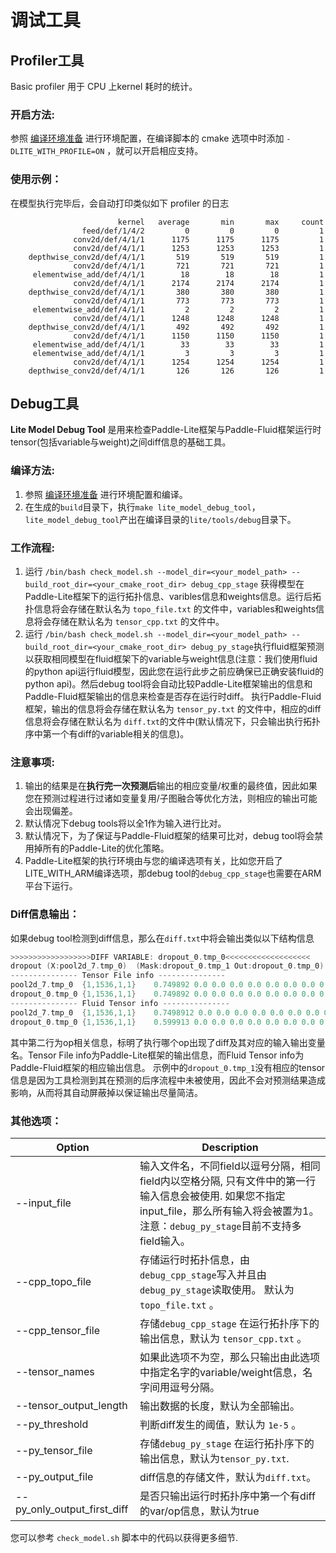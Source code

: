 # 调试工具

## Profiler工具

Basic profiler 用于 CPU 上kernel 耗时的统计。

### 开启方法:

参照 [编译环境准备](../source_compile/compile_env) 进行环境配置，在编译脚本的 cmake 选项中时添加 `-DLITE_WITH_PROFILE=ON` ，就可以开启相应支持。

### 使用示例：

在模型执行完毕后，会自动打印类似如下 profiler 的日志

```
                        kernel   average       min       max     count
                feed/def/1/4/2         0         0         0         1
              conv2d/def/4/1/1      1175      1175      1175         1
              conv2d/def/4/1/1      1253      1253      1253         1
    depthwise_conv2d/def/4/1/1       519       519       519         1
              conv2d/def/4/1/1       721       721       721         1
     elementwise_add/def/4/1/1        18        18        18         1
              conv2d/def/4/1/1      2174      2174      2174         1
    depthwise_conv2d/def/4/1/1       380       380       380         1
              conv2d/def/4/1/1       773       773       773         1
     elementwise_add/def/4/1/1         2         2         2         1
              conv2d/def/4/1/1      1248      1248      1248         1
    depthwise_conv2d/def/4/1/1       492       492       492         1
              conv2d/def/4/1/1      1150      1150      1150         1
     elementwise_add/def/4/1/1        33        33        33         1
     elementwise_add/def/4/1/1         3         3         3         1
              conv2d/def/4/1/1      1254      1254      1254         1
    depthwise_conv2d/def/4/1/1       126       126       126         1
```

## Debug工具

**Lite Model Debug Tool** 是用来检查Paddle-Lite框架与Paddle-Fluid框架运行时tensor(包括variable与weight)之间diff信息的基础工具。

### 编译方法:

1. 参照 [编译环境准备](../source_compile/compile_env) 进行环境配置和编译。
2. 在生成的`build`目录下，执行`make lite_model_debug_tool`，`lite_model_debug_tool`产出在编译目录的`lite/tools/debug`目录下。

### 工作流程:

1. 运行 `/bin/bash check_model.sh --model_dir=<your_model_path> --build_root_dir=<your_cmake_root_dir> debug_cpp_stage` 获得模型在Paddle-Lite框架下的运行拓扑信息、varibles信息和weights信息。运行后拓扑信息将会存储在默认名为 `topo_file.txt` 的文件中，variables和weights信息将会存储在默认名为 `tensor_cpp.txt` 的文件中。
2. 运行 `/bin/bash check_model.sh --model_dir=<your_model_path> --build_root_dir=<your_cmake_root_dir> debug_py_stage`执行fluid框架预测以获取相同模型在fluid框架下的variable与weight信息(注意：我们使用fluid的python api运行fluid模型，因此您在运行此步之前应确保已正确安装fluid的python api)。然后debug tool将会自动比较Paddle-Lite框架输出的信息和Paddle-Fluid框架输出的信息来检查是否存在运行时diff。 执行Paddle-Fluid框架，输出的信息将会存储在默认名为 `tensor_py.txt` 的文件中，相应的diff信息将会存储在默认名为 `diff.txt`的文件中(默认情况下，只会输出执行拓扑序中第一个有diff的variable相关的信息)。

### 注意事项:

1. 输出的结果是在**执行完一次预测后**输出的相应变量/权重的最终值，因此如果您在预测过程进行过诸如变量复用/子图融合等优化方法，则相应的输出可能会出现偏差。
2. 默认情况下debug tools将以全1作为输入进行比对。
3. 默认情况下，为了保证与Paddle-Fluid框架的结果可比对，debug tool将会禁用掉所有的Paddle-Lite的优化策略。
4. Paddle-Lite框架的执行环境由与您的编译选项有关，比如您开启了LITE_WITH_ARM编译选项，那debug tool的`debug_cpp_stage`也需要在ARM平台下运行。

### Diff信息输出：

如果debug tool检测到diff信息，那么在`diff.txt`中将会输出类似以下结构信息

```c++
>>>>>>>>>>>>>>>>>>DIFF VARIABLE: dropout_0.tmp_0<<<<<<<<<<<<<<<<<<<
dropout	(X:pool2d_7.tmp_0)	(Mask:dropout_0.tmp_1 Out:dropout_0.tmp_0)
--------------- Tensor File info ---------------
pool2d_7.tmp_0	{1,1536,1,1}	0.749892 0.0 0.0 0.0 0.0 0.0 0.0 0.0 0.0 0.0150336 0.621641 0.147099 0.636727 0.0 0.0 0.00410917 0.784708 0.0 0.0704846 0.233599 0.840123 0.239201 0.112878 0.0 0.155352 0.306906 0.0 0.0 0.860938 0.221037 0.787316 0.256585 ... 
dropout_0.tmp_0	{1,1536,1,1}	0.749892 0.0 0.0 0.0 0.0 0.0 0.0 0.0 0.0 0.0150336 0.621641 0.147099 0.636727 0.0 0.0 0.00410917 0.784708 0.0 0.0704846 0.233599 0.840123 0.239201 0.112878 0.0 0.155352 0.306906 0.0 0.0 0.860938 0.221037 0.787316 0.256585 ...
--------------- Fluid Tensor info ---------------
pool2d_7.tmp_0	{1,1536,1,1}	0.7498912 0.0 0.0 0.0 0.0 0.0 0.0 0.0 0.0 0.015033395 0.6216395 0.14709876 0.63672537 0.0 0.0 0.0041093696 0.7847073 0.0 0.07048465 0.23359808 0.8401219 0.23919891 0.1128789 0.0 0.1553514 0.3069055 0.0 0.0 0.8609365 0.22103554 ...
dropout_0.tmp_0	{1,1536,1,1}	0.599913 0.0 0.0 0.0 0.0 0.0 0.0 0.0 0.0 0.012026716 0.4973116 0.117679015 0.5093803 0.0 0.0 0.0032874958 0.62776583 0.0 0.056387722 0.18687847 0.67209756 0.19135913 0.090303116 0.0 0.12428112 0.2455244 0.0 0.0 0.68874925 ... 
```

其中第二行为op相关信息，标明了执行哪个op出现了diff及其对应的输入输出变量名。Tensor File info为Paddle-Lite框架的输出信息，而Fluid Tensor info为Paddle-Fluid框架的相应输出信息。
示例中的`dropout_0.tmp_1`没有相应的tensor信息是因为工具检测到其在预测的后序流程中未被使用，因此不会对预测结果造成影响，从而将其自动屏蔽掉以保证输出尽量简洁。

### 其他选项：

| Option                      | Description                                                  |
| --------------------------- | ------------------------------------------------------------ |
| --input_file                | 输入文件名，不同field以逗号分隔，相同field内以空格分隔, 只有文件中的第一行输入信息会被使用. 如果您不指定input_file，那么所有输入将会被置为1。注意：`debug_py_stage`目前不支持多field输入。 |
| --cpp_topo_file             | 存储运行时拓扑信息，由`debug_cpp_stage`写入并且由`debug_py_stage`读取使用。 默认为`topo_file.txt` 。 |
| --cpp_tensor_file           | 存储`debug_cpp_stage` 在运行拓扑序下的输出信息，默认为 `tensor_cpp.txt` 。 |
| --tensor_names              | 如果此选项不为空，那么只输出由此选项中指定名字的variable/weight信息，名字间用逗号分隔。 |
| --tensor_output_length      | 输出数据的长度，默认为全部输出。                             |
| --py_threshold              | 判断diff发生的阈值，默认为 `1e-5` 。                         |
| --py_tensor_file            | 存储`debug_py_stage` 在运行拓扑序下的输出信息，默认为`tensor_py.txt`. |
| --py_output_file            | diff信息的存储文件，默认为`diff.txt`。                       |
| --py_only_output_first_diff | 是否只输出运行时拓扑序中第一个有diff的var/op信息，默认为true |

您可以参考 `check_model.sh` 脚本中的代码以获得更多细节.
